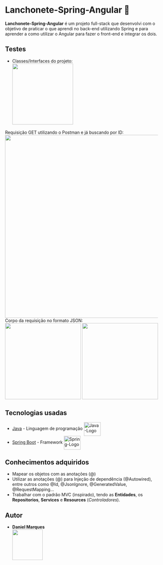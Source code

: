 # Lanchonete-Spring-Angular 🚀
**Lanchonete-Spring-Angular** é um projeto full-stack que desenvolvi com o objetivo de praticar o que aprendi no back-end utilizando Spring e para aprender a como utilizar o Angular para fazer o front-end e integrar os dois.

## Testes<br>
* Classes/Interfaces do projeto:<br>
  <img width="200"   src="https://user-images.githubusercontent.com/100451032/202532004-4f1ab7ca-ef24-430c-a4cd-b7b66f3deb22.png" /><br>
  
 Requisição GET utilizando o Postman e já buscando por ID:<br>
<img width="600"   src="https://user-images.githubusercontent.com/100451032/202533482-f9fb4253-c083-41a3-8453-2cdadc8b381c.png" /><br>
Corpo da requisição no formato JSON:<br>
<img width="250"   src="https://user-images.githubusercontent.com/100451032/202556279-aa1807df-69d2-44bb-a460-7f69696bd402.png" />
<img width="250"   src="https://user-images.githubusercontent.com/100451032/202533415-2d375c4c-bfa9-475d-be7e-051baba7cfb9.png" />
  
## Tecnologias usadas
* [Java](https://www.oracle.com/java/technologies/downloads/#jdk18-windows) - Linguagem de programação <img align="center" alt="Java-Logo" height="45" width="55" src="https://cdn.jsdelivr.net/gh/devicons/devicon/icons/java/java-original-wordmark.svg"/>
* [Spring Boot](https://spring.io) - Framework <img align="center" alt="Spring-Logo" height="45" width="55" src="https://cdn.jsdelivr.net/gh/devicons/devicon/icons/spring/spring-original-wordmark.svg" />
          
          


## Conhecimentos adquiridos <br>
 * Mapear os objetos com as anotações (@)
 * Utilizar as anotações (@) para Injeção de dependência (@Autowired), entre outros como @Id, @JsonIgnore, @GeneratedValue, @RequestMapping...
 * Trabalhar com o padrão MVC (inspirado), tendo as **Entidades**, os **Repositorios**, **Services** e **Resources** (*Controladores*).

## Autor
* **Daniel Marques** <br>
   <img width="100"   src="https://user-images.githubusercontent.com/100451032/202554595-952aeb12-eeff-4c0c-9ffe-f4bdc752eee5.jpg" />
